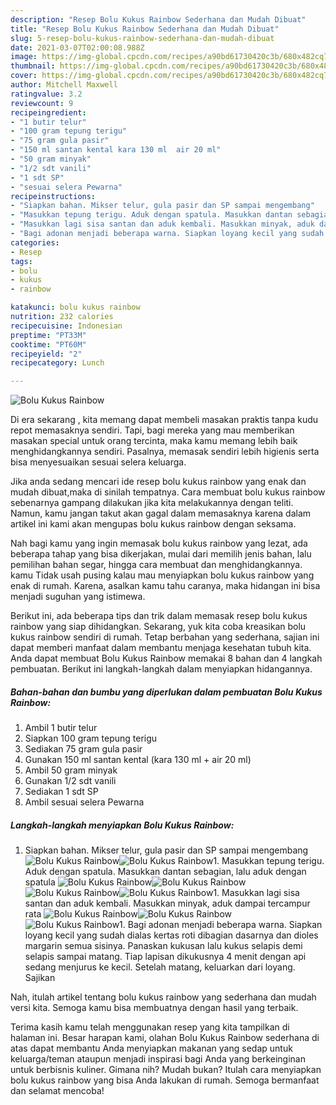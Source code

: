 ```yaml
---
description: "Resep Bolu Kukus Rainbow Sederhana dan Mudah Dibuat"
title: "Resep Bolu Kukus Rainbow Sederhana dan Mudah Dibuat"
slug: 5-resep-bolu-kukus-rainbow-sederhana-dan-mudah-dibuat
date: 2021-03-07T02:00:08.988Z
image: https://img-global.cpcdn.com/recipes/a90bd61730420c3b/680x482cq70/bolu-kukus-rainbow-foto-resep-utama.jpg
thumbnail: https://img-global.cpcdn.com/recipes/a90bd61730420c3b/680x482cq70/bolu-kukus-rainbow-foto-resep-utama.jpg
cover: https://img-global.cpcdn.com/recipes/a90bd61730420c3b/680x482cq70/bolu-kukus-rainbow-foto-resep-utama.jpg
author: Mitchell Maxwell
ratingvalue: 3.2
reviewcount: 9
recipeingredient:
- "1 butir telur"
- "100 gram tepung terigu"
- "75 gram gula pasir"
- "150 ml santan kental kara 130 ml  air 20 ml"
- "50 gram minyak"
- "1/2 sdt vanili"
- "1 sdt SP"
- "sesuai selera Pewarna"
recipeinstructions:
- "Siapkan bahan. Mikser telur, gula pasir dan SP sampai mengembang"
- "Masukkan tepung terigu. Aduk dengan spatula. Masukkan dantan sebagian, lalu aduk dengan spatula"
- "Masukkan lagi sisa santan dan aduk kembali. Masukkan minyak, aduk dampai tercampur rata"
- "Bagi adonan menjadi beberapa warna. Siapkan loyang kecil yang sudah dialas kertas roti dibagian dasarnya dan dioles margarin semua sisinya. Panaskan kukusan lalu kukus selapis demi selapis sampai matang. Tiap lapisan dikukusnya 4 menit dengan api sedang menjurus ke kecil. Setelah matang, keluarkan dari loyang. Sajikan"
categories:
- Resep
tags:
- bolu
- kukus
- rainbow

katakunci: bolu kukus rainbow 
nutrition: 232 calories
recipecuisine: Indonesian
preptime: "PT33M"
cooktime: "PT60M"
recipeyield: "2"
recipecategory: Lunch

---
```



![Bolu Kukus Rainbow](https://img-global.cpcdn.com/recipes/a90bd61730420c3b/680x482cq70/bolu-kukus-rainbow-foto-resep-utama.jpg)

Di era  sekarang , kita memang dapat membeli masakan praktis tanpa kudu repot memasaknya sendiri. Tapi, bagi mereka yang mau memberikan masakan special untuk orang tercinta, maka kamu memang lebih baik menghidangkannya sendiri. Pasalnya, memasak sendiri lebih higienis serta bisa menyesuaikan sesuai selera keluarga.

Jika anda sedang mencari ide resep bolu kukus rainbow yang enak dan mudah dibuat,maka di sinilah tempatnya. Cara membuat bolu kukus rainbow  sebenarnya gampang dilakukan jika kita melakukannya dengan teliti. Namun, kamu jangan takut akan gagal dalam memasaknya 
karena dalam artikel ini kami akan mengupas bolu kukus rainbow dengan seksama.  



Nah bagi kamu yang ingin memasak bolu kukus rainbow yang lezat, ada beberapa tahap yang bisa dikerjakan, mulai dari memilih jenis bahan, lalu pemilihan bahan segar, hingga cara membuat dan menghidangkannya. kamu Tidak usah pusing kalau mau menyiapkan bolu kukus rainbow yang enak di rumah. Karena, asalkan kamu  tahu caranya, maka hidangan ini bisa menjadi suguhan yang istimewa.

Berikut ini, ada beberapa tips dan trik dalam memasak resep bolu kukus rainbow yang siap dihidangkan. Sekarang, yuk kita coba kreasikan bolu kukus rainbow sendiri di rumah. Tetap berbahan yang sederhana, sajian ini dapat memberi manfaat dalam membantu menjaga kesehatan tubuh kita. Anda dapat membuat Bolu Kukus Rainbow memakai 8 bahan dan 4 langkah pembuatan. Berikut ini langkah-langkah dalam menyiapkan hidangannya.

<!--inarticleads1-->

##### Bahan-bahan dan bumbu yang diperlukan dalam pembuatan Bolu Kukus Rainbow:

1. Ambil 1 butir telur
1. Siapkan 100 gram tepung terigu
1. Sediakan 75 gram gula pasir
1. Gunakan 150 ml santan kental (kara 130 ml + air 20 ml)
1. Ambil 50 gram minyak
1. Gunakan 1/2 sdt vanili
1. Sediakan 1 sdt SP
1. Ambil sesuai selera Pewarna




<!--inarticleads2-->

##### Langkah-langkah menyiapkan Bolu Kukus Rainbow:

1. Siapkan bahan. Mikser telur, gula pasir dan SP sampai mengembang
<img src="https://img-global.cpcdn.com/steps/ef7b50301c9e4e4a/160x128cq70/bolu-kukus-rainbow-langkah-memasak-1-foto.jpg" alt="Bolu Kukus Rainbow"><img src="https://img-global.cpcdn.com/steps/cc701bd6ec7b6825/160x128cq70/bolu-kukus-rainbow-langkah-memasak-1-foto.jpg" alt="Bolu Kukus Rainbow">1. Masukkan tepung terigu. Aduk dengan spatula. Masukkan dantan sebagian, lalu aduk dengan spatula
<img src="https://img-global.cpcdn.com/steps/fff14302fca722cc/160x128cq70/bolu-kukus-rainbow-langkah-memasak-2-foto.jpg" alt="Bolu Kukus Rainbow"><img src="https://img-global.cpcdn.com/steps/92d067a791c30bbf/160x128cq70/bolu-kukus-rainbow-langkah-memasak-2-foto.jpg" alt="Bolu Kukus Rainbow"><img src="//assets-global.cpcdn.com/assets/icons/button_play-2c75c40dde080a61004c1f40b05d8f140eaff45d7e9e6481dc71c63d2e7c4909.png" alt="Bolu Kukus Rainbow"><img src="https://img-global.cpcdn.com/steps/d45491e71bfb97bc/160x128cq70/bolu-kukus-rainbow-langkah-memasak-2-foto.jpg" alt="Bolu Kukus Rainbow">1. Masukkan lagi sisa santan dan aduk kembali. Masukkan minyak, aduk dampai tercampur rata
<img src="//assets-global.cpcdn.com/assets/icons/button_play-2c75c40dde080a61004c1f40b05d8f140eaff45d7e9e6481dc71c63d2e7c4909.png" alt="Bolu Kukus Rainbow"><img src="//assets-global.cpcdn.com/assets/icons/button_play-2c75c40dde080a61004c1f40b05d8f140eaff45d7e9e6481dc71c63d2e7c4909.png" alt="Bolu Kukus Rainbow"><img src="//assets-global.cpcdn.com/assets/icons/button_play-2c75c40dde080a61004c1f40b05d8f140eaff45d7e9e6481dc71c63d2e7c4909.png" alt="Bolu Kukus Rainbow">1. Bagi adonan menjadi beberapa warna. Siapkan loyang kecil yang sudah dialas kertas roti dibagian dasarnya dan dioles margarin semua sisinya. Panaskan kukusan lalu kukus selapis demi selapis sampai matang. Tiap lapisan dikukusnya 4 menit dengan api sedang menjurus ke kecil. Setelah matang, keluarkan dari loyang. Sajikan




Nah, itulah artikel tentang  bolu kukus rainbow  yang sederhana dan mudah versi kita. Semoga kamu bisa membuatnya dengan hasil yang terbaik. 

Terima kasih kamu telah menggunakan resep yang kita tampilkan di halaman ini. Besar harapan kami, olahan  Bolu Kukus Rainbow sederhana di atas dapat membantu Anda menyiapkan makanan yang sedap untuk keluarga/teman ataupun menjadi inspirasi bagi Anda yang berkeinginan untuk berbisnis kuliner. Gimana nih? Mudah bukan? Itulah cara menyiapkan bolu kukus rainbow yang bisa Anda lakukan di rumah. Semoga bermanfaat dan selamat mencoba!


